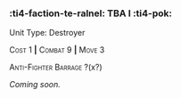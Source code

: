 ### :ti4-faction-te-ralnel: **TBA I** :ti4-pok:

Unit Type: Destroyer 

<span style="font-variant:small-caps;">Cost</span> 1 __|__ <span style="font-variant:small-caps;">Combat</span> 9 __|__ <span style="font-variant:small-caps;">Move</span> 3

<span style="font-variant:small-caps;">Anti-Fighter Barrage</span> ?(x?)

_Coming soon._
